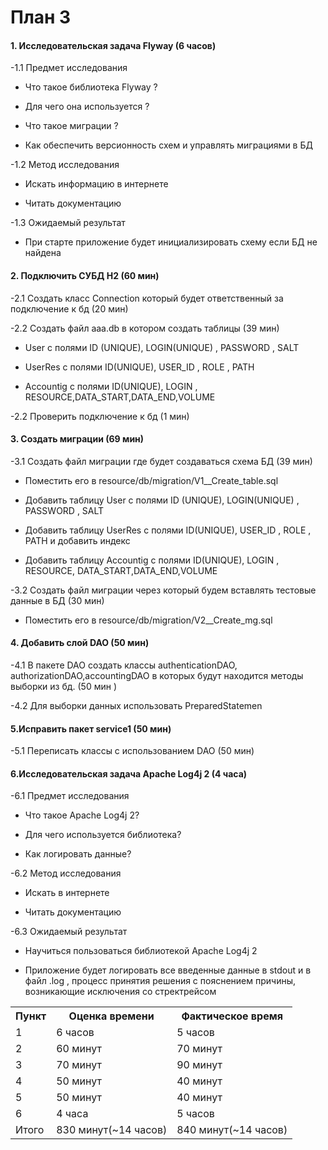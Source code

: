 # План 3

#### 1. Исследовательская задача Flyway (6 часов)

-1.1 Предмет исследования 

* Что такое библиотека Flyway ?

* Для чего она используется ?

* Что такое миграции ?

* Как обеспечить версионность схем и управлять миграциями в БД

-1.2 Метод исследования 

* Искать информацию в интернете

* Читать документацию

-1.3 Ожидаемый результат

* При старте приложение будет инициализировать схему если БД не найдена

#### 2. Подключить СУБД H2 (60 мин)

-2.1 Создать класс Connection который будет ответственный за подключение к бд (20 мин) 

-2.2 Создать файл aaa.db в котором создать таблицы (39 мин)

* User с полями ID (UNIQUE), LOGIN(UNIQUE) , PASSWORD , SALT

* UserRes с полями ID(UNIQUE), USER_ID , ROLE , PATH

* Accountig c полями  ID(UNIQUE), LOGIN , RESOURCE,DATA_START,DATA_END,VOLUME

-2.2 Проверить подключение к бд (1 мин)


#### 3. Создать миграции (69 мин)

-3.1 Создать файл миграции где будет создаваться схема БД (39 мин)

* Поместить его в resource/db/migration/V1__Create_table.sql

* Добавить таблицу User с полями ID (UNIQUE), LOGIN(UNIQUE) , PASSWORD , SALT

* Добавить таблицу  UserRes с полями ID(UNIQUE), USER_ID , ROLE , PATH и добавить индекс 

* Добавить таблицу  Accountig c полями  ID(UNIQUE), LOGIN , RESOURCE, DATA_START,DATA_END,VOLUME

-3.2 Создать файл миграции через который будем вставлять тестовые данные в БД (30 мин)

* Поместить его в resource/db/migration/V2__Create_mg.sql  

#### 4. Добавить слой DAO (50 мин)

-4.1 В пакете DAO создать классы authenticationDAO, authorizationDAO,accountingDAO в которых будут находится методы выборки из бд. (50 мин )

-4.2 Для выборки данных использовать PreparedStatemen

#### 5.Исправить пакет service1 (50 мин)

-5.1 Переписать классы с использованием DAO (50 мин)

#### 6.Исследовательская задача Apache Log4j 2 (4 часа)

-6.1 Предмет исследования 

* Что такое Apache Log4j 2?

* Для чего используется библиотека?

* Как логировать данные?

-6.2 Метод исследования 

* Искать в интернете

* Читать документацию

-6.3 Ожидаемый результат

* Научиться пользоваться библиотекой Apache Log4j 2

* Приложение будет логировать все введенные данные в stdout и в  файл .log , процесс принятия решения с пояснением причины, возникающие исключения со стректрейсом

<table>
<tr>
  <th>Пункт</th>
  <th>Оценка времени</th>
  <th>Фактическое время</th>
</tr>
  <tr>
  <td>1</td>
  <td>6 часов</td>
  <td>5 часов</td>
</tr>
   <tr>
  <td>2</td>
  <td>60 минут</td>
  <td>70 минут</td>
</tr>
   <tr>
  <td>3</td>
  <td>70 минут</td>
  <td>90 минут</td>
</tr>
   <tr>
  <td>4</td>
  <td>50 минут</td>
  <td>40 минут</td>
</tr>
   <tr>
  <td>5</td>
  <td>50 минут</td>
  <td>40 минут</td>
</tr>
   <tr>
  <td>6</td>
  <td>4 часа</td>
  <td>5 часов</td>
</tr>
   <tr>
  <td>Итого</td>
  <td>830 минут(~14 часов)</td>
  <td>840 минут(~14 часов)</td>
</tr>
</table>
